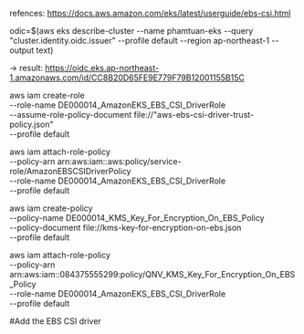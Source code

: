 refences: https://docs.aws.amazon.com/eks/latest/userguide/ebs-csi.html

odic=$(aws eks describe-cluster --name phamtuan-eks --query "cluster.identity.oidc.issuer" --profile default --region ap-northeast-1 --output text)

-> result: https://oidc.eks.ap-northeast-1.amazonaws.com/id/CC8B20D65FE9E779F79B12001155B15C

aws iam create-role  
--role-name DE000014_AmazonEKS_EBS_CSI_DriverRole  
--assume-role-policy-document file://"aws-ebs-csi-driver-trust-policy.json"  
--profile default

aws iam attach-role-policy  
--policy-arn arn:aws:iam::aws:policy/service-role/AmazonEBSCSIDriverPolicy  
--role-name DE000014_AmazonEKS_EBS_CSI_DriverRole  
--profile default

aws iam create-policy  \
--policy-name DE000014_KMS_Key_For_Encryption_On_EBS_Policy  \
--policy-document file://kms-key-for-encryption-on-ebs.json  \
--profile default

aws iam attach-role-policy   
--policy-arn arn:aws:iam::084375555299:policy/QNV_KMS_Key_For_Encryption_On_EBS_Policy   
--role-name DE000014_AmazonEKS_EBS_CSI_DriverRole   
--profile default


#Add the EBS CSI driver 